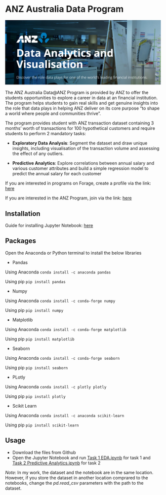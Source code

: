 # ANZ Australia Data Program
![ANZ image](https://github.com/TrangNguyenn/ANZ_DataAnalytics/blob/main/ANZ%20program.png)

The ANZ Australia Data@ANZ Program is provided by ANZ to offer the students opportunities to explore a career in data at an financial institution. The program helps students to gain real skills and get genuine insights into the role that data plays in helping ANZ deliver on its core purpose “to shape a world where people and communities thrive”.

The program provides student with ANZ transaction dataset containing 3 months’ worth of transactions for 100 hypothetical customers and require students to perform 2 mandatory tasks: 

- **Exploratory Data Analysis**: Segment the dataset and draw unique insights, including visualisation of the transaction volume and assessing the effect of any outliers.

- **Predictive Analytics**: Explore correlations between annual salary and various customer attributes and build a simple regression model to predict the annual salary for each customer

If you are interested in programs on Forage, create a profile via the link: [here](https://www.theforage.com/dashboard?inv=MeJuLu2xdzPvh3prh)

If you are interested in the ANZ Program, join via the link: [here](https://www.theforage.com/virtual-internships/prototype/ZLJCsrpkHo9pZBJNY/ANZ-Virtual-Internship?ref=MeJuLu2xdzPvh3prh)
## Installation
Guide for installing Jupyter Notebook: [here](https://www.geeksforgeeks.org/how-to-install-jupyter-notebook-in-windows/)
## Packages

Open the Anaconda or Python terminal to install the below libraries

- Pandas

Using Anaconda
```conda install -c anaconda pandas```

Using pip
```pip install pandas```
- Numpy

Using Anaconda
```conda install -c conda-forge numpy```

Using pip
```pip install numpy```
- Matplotlib

Using Anaconda
```conda install -c conda-forge matplotlib```

Using pip
```pip install matplotlib```
- Seaborn

Using Anaconda
```conda install -c conda-forge seaborn ```

Using pip
```pip install seaborn```
- PLotly

Using Anaconda
```conda install -c plotly plotly```

Using pip
```pip install plotly```

- Scikit Learn

Using Anaconda
```conda install -c anaconda scikit-learn```

Using pip
```pip install scikit-learn```

## Usage
- Download the files from Github
- Open the Jupyter Notebook and run [Task 1 EDA.ipynb](https://github.com/TrangNguyenn/ANZ_DataAnalytics/blob/main/Task%201%20EDA.ipynb) for task 1 and [Task 2 Predictive Analytics.ipynb](https://github.com/TrangNguyenn/Quantium_DataAnalytics/blob/main/Task2_Quantium.ipynb) for task 2

*Note*: In my work, the dataset and the notebook are in the same location. However, if you store the dataset in another location comprared to the notebooks, change the *pd.read_csv* parameters with the path to the dataset.


